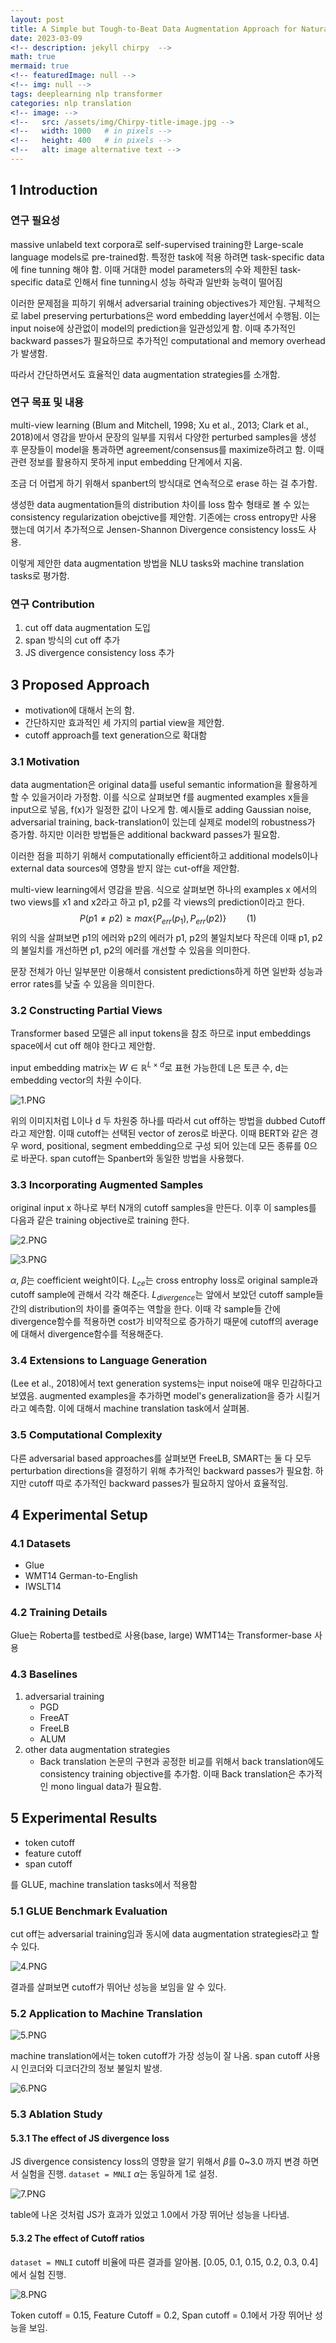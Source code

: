 ```yaml
---
layout: post
title: A Simple but Tough-to-Beat Data Augmentation Approach for Natural Language Understanding and Generation
date: 2023-03-09
<!-- description: jekyll chirpy  -->
math: true
mermaid: true
<!-- featuredImage: null -->
<!-- img: null -->
tags: deeplearning nlp transformer 
categories: nlp translation
<!-- image: -->
<!--   src: /assets/img/Chirpy-title-image.jpg -->
<!--   width: 1000   # in pixels -->
<!--   height: 400   # in pixels -->
<!--   alt: image alternative text -->
---
```



## 1 Introduction 

### 연구 필요성
massive unlabeld text corpora로 self-supervised training한 Large-scale language models로 pre-trained함. 특정한 task에 적용 하려면 task-specific data에 fine tunning 해야 함. 이때 거대한 model parameters의 수와 제한된 task-specific data로 인해서 fine tunning시 성능 하락과 일반화 능력이 떨어짐

이러한 문제점을 피하기 위해서 adversarial training objectives가 제안됨. 구체적으로 label preserving perturbations은 word embedding layer선에서 수행됨. 이는 input noise에 상관없이 model의 prediction을 일관성있게 함. 이때 추가적인 backward passes가 필요하므로 추가적인 computational and memory overhead가 발생함. 

따라서 간단하면서도 효율적인 data augmentation strategies를 소개함.

### 연구 목표 및 내용
multi-view learning (Blum and Mitchell, 1998; Xu et al., 2013; Clark et al., 2018)에서 영감을 받아서 문장의 일부를 지워서 다양한 perturbed samples을 생성 후 문장들이 model을 통과하면 agreement/consensus를 maximize하려고 함. 이때 관련 정보를 활용하지 못하게 input embedding 단계에서 지움.

조금 더 어렵게 하기 위해서 spanbert의 방식대로 연속적으로 erase 하는 걸 추가함.

생성한 data augmentation들의 distribution 차이를 loss 함수 형태로 볼 수 있는 consistency regularization obejctive를 제안함. 기존에는 cross entropy만 사용 했는데 여기서 추가적으로 Jensen-Shannon Divergence consistency loss도 사용.

이렇게 제안한  data augmentation 방법을 NLU tasks와 machine translation tasks로 평가함.

### 연구 Contribution
1. cut off data augmentation 도입
2. span 방식의 cut off 추가
3. JS divergence consistency loss 추가


## 3 Proposed Approach
* motivation에 대해서 논의 함.
* 간단하지만 효과적인 세 가지의 partial view을 제안함.
* cutoff approach를 text generation으로 확대함

### 3.1 Motivation
data augmentation은 original data를 useful semantic information을 활용하게 할 수 있을거이라 가정함. 이를 식으로 살펴보면 f를 augmented examples x들을 input으로 넣음, f(x)가 일정한 값이 나오게 함. 예시들로 adding Gaussian noise, adversarial training, back-translation이 있는데 실제로 model의 robustness가 증가함. 하지만 이러한 방법들은 additional backward passes가 필요함.

이러한 점을 피하기 위해서 computationally efficient하고 additional models이나 external data sources에 영향을 받지 않는 cut-off을 제안함.

multi-view learning에서 영감을 받음. 식으로 살펴보면 하나의 examples x 에서의 two views를 x1 and x2라고 하고 p1, p2를 각 views의 prediction이라고 한다. 
$$P(p1 \not = p2) \ge max\{P_{err}(p_1), P_{err}(p2)\} \qquad(1)$$
위의 식을 살펴보면 p1의 에러와 p2의 에러가 p1, p2의 불일치보다 작은데 이때 p1, p2의 불일치를 개선하면 p1, p2의 에러를 개선할 수 있음을 의미한다.

문장 전체가 아닌 일부분만 이용해서 consistent predictions하게 하면 일반화 성능과 error rates를 낮출 수 있음을 의미한다.

### 3.2 Constructing Partial Views

Transformer based 모델은 all input tokens을 참조 하므로 input embeddings space에서 cut off 해야 한다고 제안함.

input embedding matrix는 $W \in \mathbb R^{L \times d}$로 표현 가능한데 L은 토큰 수, d는 embedding vector의 차원 수이다.

![1.PNG](/assets/img/cutoff/1.PNG)

위의 이미지처럼 L이나 d 두 차원중 하나를 따라서 cut off하는 방법을 dubbed Cutoff라고 제안함. 이때 cutoff는 선택된 vector of zeros로 바꾼다. 이때 BERT와 같은 경우 word, positional, segment embedding으로 구성 되어 있는데 모든 종류를 0으로 바꾼다. span cutoff는 Spanbert와 동일한 방법을 사용했다.

### 3.3 Incorporating Augmented Samples
original input x 하나로 부터 N개의 cutoff samples을 만든다. 이후 이 samples를 다음과 같은 training objective로 training 한다.


![2.PNG](/assets/img/cutoff/2.PNG)

![3.PNG](/assets/img/cutoff/3.PNG)

$\alpha$, $\beta$는  coefficient weight이다. $L_{ce}$는 cross entrophy loss로 original sample과 cutoff sample에 관해서 각각 해준다. $L_{divergence}$는 앞에서 보았던 cutoff sample들 간의 distribution의 차이를 줄여주는 역할을 한다.
이때 각 sample들 간에 divergence함수를 적용하면 cost가 비약적으로 증가하기 때문에 cutoff의 average에 대해서 divergence함수를 적용해준다.

### 3.4 Extensions to Language Generation
 (Lee et al., 2018)에서 text generation systems는 input noise에 매우 민감하다고 보였음. augmented examples을 추가하면 model's generalization을 증가 시킬거라고 예측함. 이에 대해서 machine translation task에서 살펴봄.
 
### 3.5 Computational Complexity
 다른 adversarial based approaches를 살펴보면 FreeLB, SMART는 둘 다 모두 perturbation directions을 결정하기 위해 추가적인 backward passes가 필요함. 하지만 cutoff 따로 추가적인 backward passes가 필요하지 않아서 효율적임.
 
## 4 Experimental Setup
### 4.1 Datasets
 * Glue
 * WMT14 German-to-English
 * IWSLT14

### 4.2 Training Details
Glue는 Roberta를 testbed로 사용(base, large)
WMT14는 Transformer-base 사용

### 4.3 Baselines
1. adversarial training
	* PGD
	* FreeAT
	* FreeLB
	* ALUM
2. other data augmentation strategies
	* Back translation
	논문의 구현과 공정한 비교를 위해서 back translation에도 consistency training objective를 추가함.
	이때 Back translation은 추가적인 mono lingual data가 필요함.
	
## 5 Experimental Results
* token cutoff
* feature cutoff
* span cutoff

를 GLUE, machine translation tasks에서 적용함

### 5.1 GLUE Benchmark Evaluation
cut off는 adversarial training임과 동시에 data augmentation strategies라고 할 수 있다.

![4.PNG](/assets/img/cutoff/4.PNG)

결과를 살펴보면 cutoff가 뛰어난 성능을 보임을 알 수 있다.
### 5.2 Application to Machine Translation


![5.PNG](/assets/img/cutoff/5.PNG)

machine translation에서는 token cutoff가 가장 성능이 잘 나옴. span cutoff 사용시 인코더와 디코더간의 정보 불일치 발생.



![6.PNG](/assets/img/cutoff/6.PNG)

### 5.3 Ablation Study 
#### 5.3.1 The effect of JS divergence loss
JS divergence consistency loss의 영향을 알기 위해서 $\beta$를 0~3.0 까지 변경 하면서 실험을 진행.
`dataset = MNLI`
$\alpha$는 동일하게 1로 설정.



![7.PNG](/assets/img/cutoff/7.PNG)

table에 나온 것처럼 JS가 효과가 있었고 1.0에서 가장 뛰어난 성능을 나타냄.

#### 5.3.2 The effect of Cutoff ratios
`dataset = MNLI`
cutoff 비율에 따른 결과를 알아봄.
[0.05, 0.1, 0.15, 0.2, 0.3, 0.4]에서 실험 진행.


![8.PNG](/assets/img/cutoff/8.PNG)

Token cutoff = 0.15, Feature Cutoff = 0.2, Span cutoff = 0.1에서 가장 뛰어난 성능을 보임.


